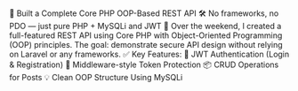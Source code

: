 🚀 Built a Complete Core PHP OOP-Based REST API
 🛠️ No frameworks, no PDO — just pure PHP + MySQLi and JWT 🔐
Over the weekend, I created a full-featured REST API using Core PHP with Object-Oriented Programming (OOP) principles. The goal: demonstrate secure API design without relying on Laravel or any frameworks.
✅ Key Features:
🔐 JWT Authentication (Login & Registration)
🧱 Middleware-style Token Protection
📦 CRUD Operations for Posts
💡 Clean OOP Structure Using MySQLi

